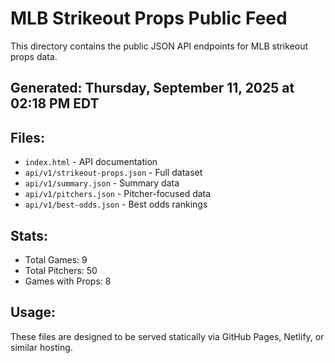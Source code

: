 # MLB Strikeout Props Public Feed

This directory contains the public JSON API endpoints for MLB strikeout props data.

## Generated: Thursday, September 11, 2025 at 02:18 PM EDT

## Files:
- `index.html` - API documentation
- `api/v1/strikeout-props.json` - Full dataset
- `api/v1/summary.json` - Summary data
- `api/v1/pitchers.json` - Pitcher-focused data  
- `api/v1/best-odds.json` - Best odds rankings

## Stats:
- Total Games: 9
- Total Pitchers: 50
- Games with Props: 8

## Usage:
These files are designed to be served statically via GitHub Pages, Netlify, or similar hosting.
